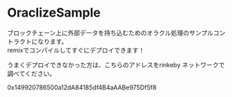 # OraclizeSample

ブロックチェーン上に外部データを持ち込むためのオラクル処理のサンプルコントラクトになります。  
remixでコンパイルしてすぐにデプロイできます！  


うまくデプロイできなかった方は、こちらのアドレスをrinkeby ネットワークで調べてください。  

0x149920786500a12dA84185df4B4aAABe975Df5f8  

